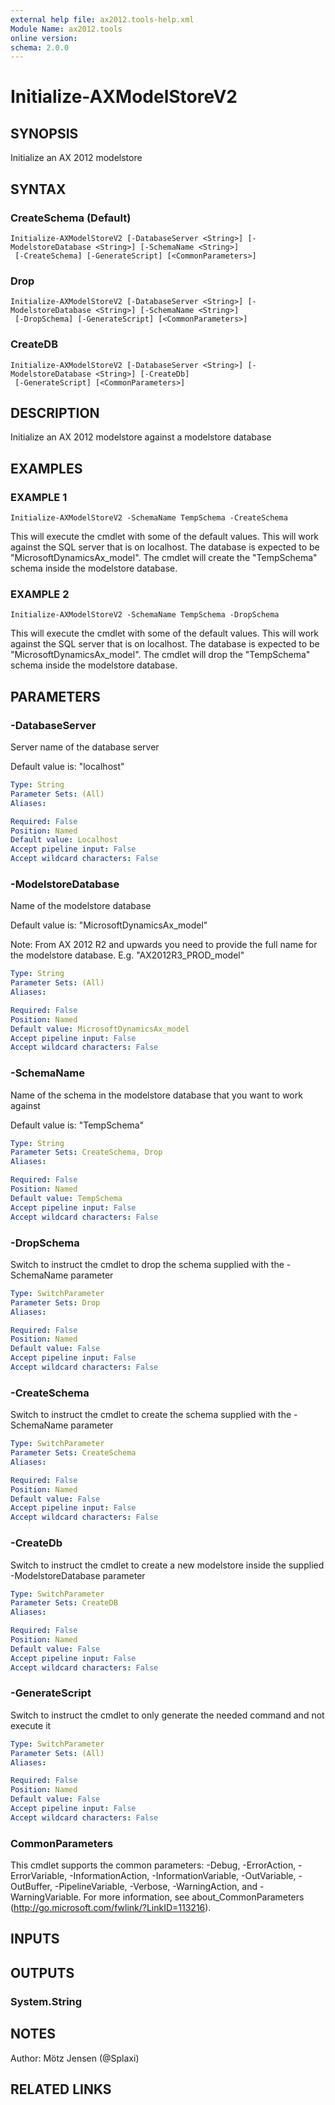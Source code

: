 ```yaml
---
external help file: ax2012.tools-help.xml
Module Name: ax2012.tools
online version:
schema: 2.0.0
---
```


# Initialize-AXModelStoreV2

## SYNOPSIS
Initialize an AX 2012 modelstore

## SYNTAX

### CreateSchema (Default)
```
Initialize-AXModelStoreV2 [-DatabaseServer <String>] [-ModelstoreDatabase <String>] [-SchemaName <String>]
 [-CreateSchema] [-GenerateScript] [<CommonParameters>]
```

### Drop
```
Initialize-AXModelStoreV2 [-DatabaseServer <String>] [-ModelstoreDatabase <String>] [-SchemaName <String>]
 [-DropSchema] [-GenerateScript] [<CommonParameters>]
```

### CreateDB
```
Initialize-AXModelStoreV2 [-DatabaseServer <String>] [-ModelstoreDatabase <String>] [-CreateDb]
 [-GenerateScript] [<CommonParameters>]
```

## DESCRIPTION
Initialize an AX 2012 modelstore against a modelstore database

## EXAMPLES

### EXAMPLE 1
```
Initialize-AXModelStoreV2 -SchemaName TempSchema -CreateSchema
```

This will execute the cmdlet with some of the default values.
This will work against the SQL server that is on localhost.
The database is expected to be "MicrosoftDynamicsAx_model".
The cmdlet will create the "TempSchema" schema inside the modelstore database.

### EXAMPLE 2
```
Initialize-AXModelStoreV2 -SchemaName TempSchema -DropSchema
```

This will execute the cmdlet with some of the default values.
This will work against the SQL server that is on localhost.
The database is expected to be "MicrosoftDynamicsAx_model".
The cmdlet will drop the "TempSchema" schema inside the modelstore database.

## PARAMETERS

### -DatabaseServer
Server name of the database server

Default value is: "localhost"

```yaml
Type: String
Parameter Sets: (All)
Aliases:

Required: False
Position: Named
Default value: Localhost
Accept pipeline input: False
Accept wildcard characters: False
```

### -ModelstoreDatabase
Name of the modelstore database

Default value is: "MicrosoftDynamicsAx_model"

Note: From AX 2012 R2 and upwards you need to provide the full name for the modelstore database.
E.g.
"AX2012R3_PROD_model"

```yaml
Type: String
Parameter Sets: (All)
Aliases:

Required: False
Position: Named
Default value: MicrosoftDynamicsAx_model
Accept pipeline input: False
Accept wildcard characters: False
```

### -SchemaName
Name of the schema in the modelstore database that you want to work against

Default value is: "TempSchema"

```yaml
Type: String
Parameter Sets: CreateSchema, Drop
Aliases:

Required: False
Position: Named
Default value: TempSchema
Accept pipeline input: False
Accept wildcard characters: False
```

### -DropSchema
Switch to instruct the cmdlet to drop the schema supplied with the -SchemaName parameter

```yaml
Type: SwitchParameter
Parameter Sets: Drop
Aliases:

Required: False
Position: Named
Default value: False
Accept pipeline input: False
Accept wildcard characters: False
```

### -CreateSchema
Switch to instruct the cmdlet to create the schema supplied with the -SchemaName parameter

```yaml
Type: SwitchParameter
Parameter Sets: CreateSchema
Aliases:

Required: False
Position: Named
Default value: False
Accept pipeline input: False
Accept wildcard characters: False
```

### -CreateDb
Switch to instruct the cmdlet to create a new modelstore inside the supplied -ModelstoreDatabase parameter

```yaml
Type: SwitchParameter
Parameter Sets: CreateDB
Aliases:

Required: False
Position: Named
Default value: False
Accept pipeline input: False
Accept wildcard characters: False
```

### -GenerateScript
Switch to instruct the cmdlet to only generate the needed command and not execute it

```yaml
Type: SwitchParameter
Parameter Sets: (All)
Aliases:

Required: False
Position: Named
Default value: False
Accept pipeline input: False
Accept wildcard characters: False
```

### CommonParameters
This cmdlet supports the common parameters: -Debug, -ErrorAction, -ErrorVariable, -InformationAction, -InformationVariable, -OutVariable, -OutBuffer, -PipelineVariable, -Verbose, -WarningAction, and -WarningVariable.
For more information, see about_CommonParameters (http://go.microsoft.com/fwlink/?LinkID=113216).

## INPUTS

## OUTPUTS

### System.String
## NOTES
Author: Mötz Jensen (@Splaxi)

## RELATED LINKS
